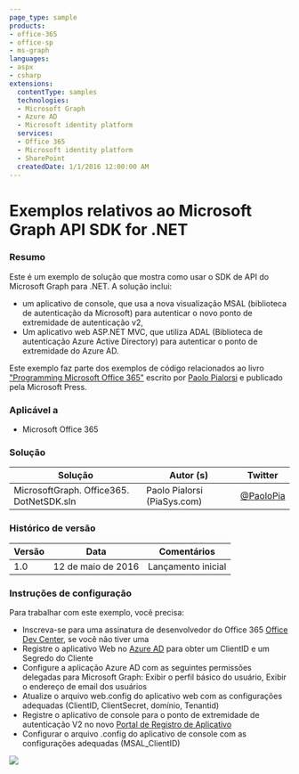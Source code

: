 ```yaml
---
page_type: sample
products:
- office-365
- office-sp
- ms-graph
languages:
- aspx
- csharp
extensions:
  contentType: samples
  technologies:
  - Microsoft Graph
  - Azure AD
  - Microsoft identity platform
  services:
  - Office 365
  - Microsoft identity platform
  - SharePoint
  createdDate: 1/1/2016 12:00:00 AM
---
```

# Exemplos relativos ao Microsoft Graph API SDK for .NET

### Resumo ###
Este é um exemplo de solução que mostra como usar o SDK de API do Microsoft Graph para
.NET. A solução inclui:
* um aplicativo de console, que usa a nova visualização MSAL
(biblioteca de autenticação da Microsoft) para autenticar o novo ponto de extremidade de autenticação v2,
* Um aplicativo web ASP.NET MVC, que utiliza ADAL
(Biblioteca de autenticação Azure Active Directory) para autenticar o ponto de extremidade do Azure AD.

Este exemplo faz parte dos exemplos de código relacionados ao livro ["Programming Microsoft Office 365"](https://www.microsoftpressstore.com/store/programming-microsoft-office-365-includes-current-book-9781509300914) escrito por [Paolo Pialorsi](https://twitter.com/PaoloPia) e publicado pela Microsoft Press.

### Aplicável a ###
-  Microsoft Office 365

### Solução ###
Solução | Autor (s) | Twitter
---------|-----------|--------
MicrosoftGraph. Office365. DotNetSDK.sln | Paolo Pialorsi (PiaSys.com) | [@PaoloPia](https://twitter.com/PaoloPia)

### Histórico de versão ###
Versão | Data | Comentários
---------| -----| --------
1.0 | 12 de maio de 2016 | Lançamento inicial

### Instruções de configuração ###
Para trabalhar com este exemplo, você precisa:

-  Inscreva-se para uma assinatura de desenvolvedor do Office 365 [Office Dev Center](http://dev.office.com/), se você não tiver uma
-  Registre o aplicativo Web no [Azure AD](https://manage.windowsazure.com/) para obter um ClientID e um Segredo do Cliente 
-  Configure a aplicação Azure AD com as seguintes permissões delegadas para Microsoft Graph: Exibir o perfil básico do usuário, Exibir o endereço de email dos usuários
-  Atualize o arquivo web.config do aplicativo web com as configurações adequadas (ClientID, ClientSecret, domínio, Tenantid)
-  Registre o aplicativo de console para o ponto de extremidade de autenticação V2 no novo [Portal de Registro de Aplicativo](https://apps.dev.microsoft.com/) 
-  Configurar o arquivo .config do aplicativo de console com as configurações adequadas (MSAL_ClientID)

 
<img src="https://telemetry.sharepointpnp.com/pnp/samples/MicrosoftGraph.Office365.DotNetSDK" />